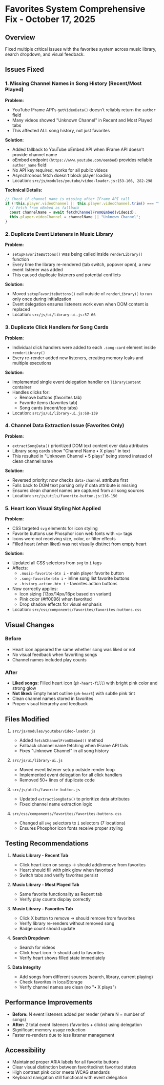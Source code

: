 # Favorites System Comprehensive Fix - October 17, 2025

## Overview

Fixed multiple critical issues with the favorites system across music library, search dropdown, and visual feedback.

## Issues Fixed

### 1. Missing Channel Names in Song History (Recent/Most Played)

**Problem:**

- YouTube IFrame API's `getVideoData()` doesn't reliably return the `author` field
- Many videos showed "Unknown Channel" in Recent and Most Played tabs
- This affected ALL song history, not just favorites

**Solution:**

- Added fallback to YouTube oEmbed API when IFrame API doesn't provide channel name
- oEmbed endpoint (`https://www.youtube.com/oembed`) provides reliable `author_name` field
- No API key required, works for all public videos
- Asynchronous fetch doesn't block player loading
- Location: `src/js/modules/youtube/video-loader.js:153-166, 282-298`

**Technical Details:**

```javascript
// Check if channel name is missing after IFrame API call
if (!this.player.videoChannel || this.player.videoChannel.trim() === "") {
  // Fetch from oEmbed as fallback
  const channelName = await fetchChannelFromOEmbed(videoId);
  this.player.videoChannel = channelName || "Unknown Channel";
}
```

### 2. Duplicate Event Listeners in Music Library

**Problem:**

- `setupFavoriteButtons()` was being called inside `renderLibrary()` function
- Every time the library re-rendered (tab switch, popover open), a new event listener was added
- This caused duplicate listeners and potential conflicts

**Solution:**

- Moved `setupFavoriteButtons()` call outside of `renderLibrary()` to run only once during initialization
- Event delegation ensures listeners work even when DOM content is replaced
- Location: `src/js/ui/library-ui.js:57-66`

### 3. Duplicate Click Handlers for Song Cards

**Problem:**

- Individual click handlers were added to each `.song-card` element inside `renderLibrary()`
- Every re-render added new listeners, creating memory leaks and multiple executions

**Solution:**

- Implemented single event delegation handler on `libraryContent` container
- Handles clicks for:
    - Remove buttons (favorites tab)
    - Favorite items (favorites tab)
    - Song cards (recent/top tabs)
- Location: `src/js/ui/library-ui.js:68-139`

### 4. Channel Data Extraction Issue (Favorites Only)

**Problem:**

- `extractSongData()` prioritized DOM text content over data attributes
- Library song cards show "Channel Name • X plays" in text
- This resulted in "Unknown Channel • 5 plays" being stored instead of clean channel name

**Solution:**

- Reversed priority: now checks `data-channel` attribute first
- Falls back to DOM text parsing only if data attribute is missing
- Ensures clean channel names are captured from all song sources
- Location: `src/js/utils/favorite-button.js:116-150`

### 5. Heart Icon Visual Styling Not Applied

**Problem:**

- CSS targeted `svg` elements for icon styling
- Favorite buttons use Phosphor icon web fonts with `<i>` tags
- Icons were not receiving size, color, or filter effects
- Filled heart (when liked) was not visually distinct from empty heart

**Solution:**

- Updated all CSS selectors from `svg` to `i` tags
- Affects:
    - `.music-favorite-btn i` - main player favorite button
    - `.song-favorite-btn i` - inline song list favorite buttons
    - `.history-action-btn i` - favorites action buttons
- Now correctly applies:
    - Icon sizing (13px/14px/16px based on variant)
    - Pink color (#ff0096) when favorited
    - Drop shadow effects for visual emphasis
- Location: `src/css/components/favorites/favorites-buttons.css`

## Visual Changes

### Before

- Heart icon appeared the same whether song was liked or not
- No visual feedback when favoriting songs
- Channel names included play counts

### After

- **Liked songs:** Filled heart icon (`ph-heart-fill`) with bright pink color and strong glow
- **Not liked:** Empty heart outline (`ph-heart`) with subtle pink tint
- Clean channel names stored in favorites
- Proper visual hierarchy and feedback

## Files Modified

1. `src/js/modules/youtube/video-loader.js`
    - Added `fetchChannelFromOEmbed()` method
    - Fallback channel name fetching when IFrame API fails
    - Fixes "Unknown Channel" in all song history

2. `src/js/ui/library-ui.js`
    - Moved event listener setup outside render loop
    - Implemented event delegation for all click handlers
    - Removed 50+ lines of duplicate code

3. `src/js/utils/favorite-button.js`
    - Updated `extractSongData()` to prioritize data attributes
    - Fixed channel name extraction logic

4. `src/css/components/favorites/favorites-buttons.css`
    - Changed all `svg` selectors to `i` selectors (7 locations)
    - Ensures Phosphor icon fonts receive proper styling

## Testing Recommendations

1. **Music Library - Recent Tab**
    - Click heart icon on songs → should add/remove from favorites
    - Heart should fill with pink glow when favorited
    - Switch tabs and verify favorites persist

2. **Music Library - Most Played Tab**
    - Same favorite functionality as Recent tab
    - Verify play counts display correctly

3. **Music Library - Favorites Tab**
    - Click X button to remove → should remove from favorites
    - Verify library re-renders without removed song
    - Badge count should update

4. **Search Dropdown**
    - Search for videos
    - Click heart icon → should add to favorites
    - Verify heart shows filled state immediately

5. **Data Integrity**
    - Add songs from different sources (search, library, current playing)
    - Check favorites in localStorage
    - Verify channel names are clean (no "• X plays")

## Performance Improvements

- **Before:** N event listeners added per render (where N = number of songs)
- **After:** 2 total event listeners (favorites + clicks) using delegation
- Significant memory usage reduction
- Faster re-renders due to less listener management

## Accessibility

- Maintained proper ARIA labels for all favorite buttons
- Clear visual distinction between favorited/not favorited states
- High contrast pink color meets WCAG standards
- Keyboard navigation still functional with event delegation
